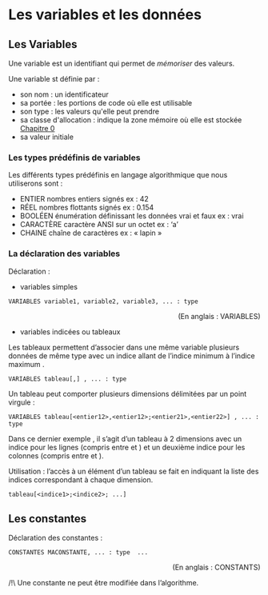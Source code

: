# Les variables et les données

## Les Variables
Une variable est un identifiant qui permet de *mémoriser* des valeurs.

Une variable st définie par : 
* son nom : un identificateur
* sa portée : les portions de code où elle est utilisable
* son type : les valeurs qu'elle peut prendre
* sa classe d'allocation : indique la zone mémoire où elle est stockée [Chapitre 0](./NotionDeBase.md)
* sa valeur initiale
  

### Les types prédéfinis de variables 

Les différents types prédéfinis en langage algorithmique que nous utiliserons sont :
* ENTIER	nombres entiers signés ex :	42
* RÉEL	nombres flottants signés ex : 0.154
* BOOLÉEN	énumération définissant les données vrai et faux ex :	vrai
* CARACTÈRE	caractère ANSI sur un octet	ex : ‘a’
* CHAINE	chaîne de caractères ex : « lapin »


### La déclaration des variables

Déclaration :

- variables simples

```
VARIABLES variable1, variable2, variable3, ... : type
```
<p align="right">(En anglais : VARIABLES)</p>

- variables indicées ou tableaux

Les tableaux permettent d’associer dans une même variable plusieurs données de même type avec un indice allant de l’indice minimum <entier1> à l’indice maximum <entier2>.

```
VARIABLES tableau[,] , ... : type
```

Un tableau peut comporter plusieurs dimensions délimitées par un point virgule :

```
VARIABLES tableau[<entier12>,<entier12>;<entier21>,<entier22>] , ... : type
```

Dans ce dernier exemple , il s’agit d’un tableau à 2 dimensions avec un indice pour les lignes (compris entre <entier11> et <entier12>) et un deuxième indice pour les colonnes (compris entre <entier21> et <entier22>).

Utilisation : l’accès à un élément d’un tableau se fait en indiquant la liste des indices correspondant à chaque dimension.

```
tableau[<indice1>;<indice2>; ...]
```


## Les constantes

Déclaration des constantes :

```
CONSTANTES MACONSTANTE, ... : type  ...
```
<p align="right">(En anglais : CONSTANTS)</p>

/!\ Une constante ne peut être modifiée dans l’algorithme.


